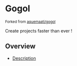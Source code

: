# Gogol
<sub>Forked from [aquemaati/gogol](https://github.com/aquemaati/gogol)</sub>

Create projects faster than ever !
## Overview
  - [Description]()
